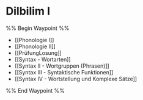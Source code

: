 # Dilbilim I
%% Begin Waypoint %%
- [[Phonologie I]]
- [[Phonologie II]]
- [[PrüfungLosung]]
- [[Syntax - Wortarten]]
- [[Syntax II - Wortgruppen (Phrasen)]]
- [[Syntax III - Syntaktische Funktionen]]
- [[Syntax IV - Wortstellung und Komplexe Sätze]]

%% End Waypoint %%